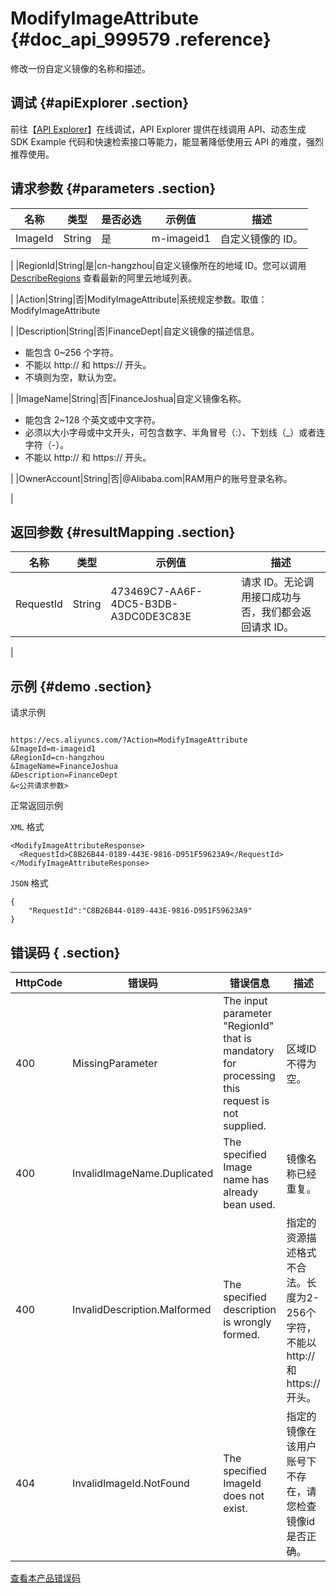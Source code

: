 # ModifyImageAttribute {#doc_api_999579 .reference}

修改一份自定义镜像的名称和描述。

## 调试 {#apiExplorer .section}

前往【[API Explorer](https://api.aliyun.com/#product=Ecs&api=ModifyImageAttribute)】在线调试，API Explorer 提供在线调用 API、动态生成 SDK Example 代码和快速检索接口等能力，能显著降低使用云 API 的难度，强烈推荐使用。

## 请求参数 {#parameters .section}

|名称|类型|是否必选|示例值|描述|
|--|--|----|---|--|
|ImageId|String|是|m-imageid1|自定义镜像的 ID。

 |
|RegionId|String|是|cn-hangzhou|自定义镜像所在的地域 ID。您可以调用 [DescribeRegions](~~25609~~) 查看最新的阿里云地域列表。

 |
|Action|String|否|ModifyImageAttribute|系统规定参数。取值：ModifyImageAttribute

 |
|Description|String|否|FinanceDept|自定义镜像的描述信息。

 -   能包含 0~256 个字符。
-   不能以 http:// 和 https:// 开头。
-   不填则为空，默认为空。

 |
|ImageName|String|否|FinanceJoshua|自定义镜像名称。

 -   能包含 2~128 个英文或中文字符。
-   必须以大小字母或中文开头，可包含数字、半角冒号（:）、下划线（\_）或者连字符（-）。
-   不能以 http:// 和 https:// 开头。

 |
|OwnerAccount|String|否|@Alibaba.com|RAM用户的账号登录名称。

 |

## 返回参数 {#resultMapping .section}

|名称|类型|示例值|描述|
|--|--|---|--|
|RequestId|String|473469C7-AA6F-4DC5-B3DB-A3DC0DE3C83E|请求 ID。无论调用接口成功与否，我们都会返回请求 ID。

 |

## 示例 {#demo .section}

请求示例

``` {#request_demo}

https://ecs.aliyuncs.com/?Action=ModifyImageAttribute
&ImageId=m-imageid1
&RegionId=cn-hangzhou
&ImageName=FinanceJoshua
&Description=FinanceDept
&<公共请求参数>

```

正常返回示例

`XML` 格式

``` {#xml_return_success_demo}
<ModifyImageAttributeResponse>
  <RequestId>C8B26B44-0189-443E-9816-D951F59623A9</RequestId>
</ModifyImageAttributeResponse>

```

`JSON` 格式

``` {#json_return_success_demo}
{
	"RequestId":"C8B26B44-0189-443E-9816-D951F59623A9"
}
```

## 错误码 { .section}

|HttpCode|错误码|错误信息|描述|
|--------|---|----|--|
|400|MissingParameter|The input parameter "RegionId" that is mandatory for processing this request is not supplied.|区域ID不得为空。|
|400|InvalidImageName.Duplicated|The specified Image name has already bean used.|镜像名称已经重复。|
|400|InvalidDescription.Malformed|The specified description is wrongly formed.|指定的资源描述格式不合法。长度为2-256个字符，不能以 http:// 和 https:// 开头。|
|404|InvalidImageId.NotFound|The specified ImageId does not exist.|指定的镜像在该用户账号下不存在，请您检查镜像id是否正确。|

[查看本产品错误码](https://error-center.aliyun.com/status/product/Ecs)

